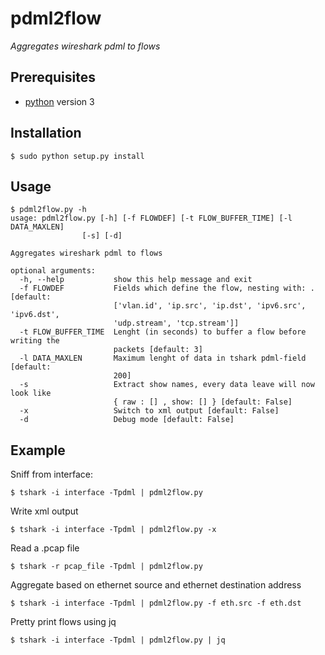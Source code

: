 # pdml2flow
_Aggregates wireshark pdml to flows_

## Prerequisites
* [python] version 3

## Installation
    $ sudo python setup.py install

## Usage
    $ pdml2flow.py -h
    usage: pdml2flow.py [-h] [-f FLOWDEF] [-t FLOW_BUFFER_TIME] [-l DATA_MAXLEN]
                    [-s] [-d]
    
    Aggregates wireshark pdml to flows
    
    optional arguments:
      -h, --help           show this help message and exit
      -f FLOWDEF           Fields which define the flow, nesting with: . [default:
                           ['vlan.id', 'ip.src', 'ip.dst', 'ipv6.src', 'ipv6.dst',
                           'udp.stream', 'tcp.stream']]
      -t FLOW_BUFFER_TIME  Lenght (in seconds) to buffer a flow before writing the
                           packets [default: 3]
      -l DATA_MAXLEN       Maximum lenght of data in tshark pdml-field [default:
                           200]
      -s                   Extract show names, every data leave will now look like
                           { raw : [] , show: [] } [default: False]
      -x                   Switch to xml output [default: False]
      -d                   Debug mode [default: False]

## Example
Sniff from interface:

    $ tshark -i interface -Tpdml | pdml2flow.py

Write xml output

    $ tshark -i interface -Tpdml | pdml2flow.py -x

Read a .pcap file

    $ tshark -r pcap_file -Tpdml | pdml2flow.py

Aggregate based on ethernet source and ethernet destination address

    $ tshark -i interface -Tpdml | pdml2flow.py -f eth.src -f eth.dst

Pretty print flows using jq

    $ tshark -i interface -Tpdml | pdml2flow.py | jq

[python]: https://www.python.org/
[wireshark]: https://www.wireshark.org/
[dict2xml]: https://github.com/delfick/python-dict2xml
